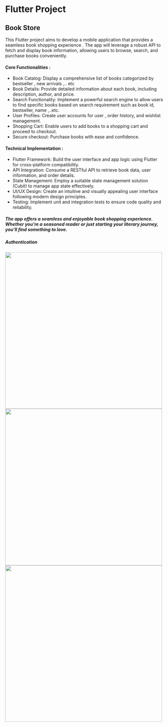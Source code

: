 # Flutter Project

## Book Store
This Flutter project aims to develop a mobile application that provides a seamless book shopping experience . The app will leverage a robust API to fetch and display book information, allowing users to browse, search, and purchase books conveniently.


#### Core Functionalities :
- Book Catalog: Display a comprehensive list of books categorized by bestseller , new arrivals ,.. etc
- Book Details: Provide detailed information about each book, including description, author,  and price.
- Search Functionality: Implement a powerful search engine to allow users to find specific books based on search requirement such as book id, bestseller, name ,..etc.
- User Profiles: Create user accounts for user , order history, and wishlist management.
- Shopping Cart: Enable users to add books to a shopping cart and proceed to checkout.
- Secure checkout: Purchase books with ease and confidence.

#### Technical Implementation :
- Flutter Framework: Build the user interface and app logic using Flutter for cross-platform compatibility.
- API Integration: Consume a RESTful API to retrieve book data, user information, and order details.
- State Management: Employ a suitable state management solution (Cubit) to manage app state effectively.
- UI/UX Design: Create an intuitive and visually appealing user interface following modern design principles.
- Testing: Implement unit and integration tests to ensure code quality and reliability.

##### The app offers a seamless and enjoyable book shopping experience. Whether you're a seasoned reader or just starting your literary journey, you'll find something to love.
#####   Authentication

<div>
  <image src="https://github.com/Aya-1212/training_book_store/blob/main/BookStore_screenshots/Screenshot_1722899494.png" height = 500>
  <image src="https://github.com/Aya-1212/training_book_store/blob/main/BookStore_screenshots/Screenshot_1722899498.png" height = 500>
  <image src="https://github.com/Aya-1212/training_book_store/blob/main/BookStore_screenshots/Screenshot_1722899494.png" height = 500>

 <div>
